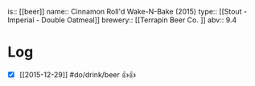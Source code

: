 is:: [[beer]]
name:: Cinnamon Roll'd Wake-N-Bake (2015)
type:: [[Stout - Imperial - Double Oatmeal]]
brewery:: [[Terrapin Beer Co. ]]
abv:: 9.4

# Log
- [x] [[2015-12-29]] #do/drink/beer 👍👍

